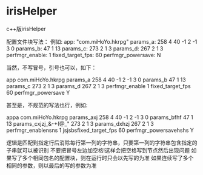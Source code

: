 # irisHelper
c++版irisHelper

配置文件块写法：
例如: 
app: "com.miHoYo.hkrpg"
params_a: 258 4 40 -1 2 -1 3 0
params_b: 47 1 13
params_c: 273 2 1 3
params_d: 267 2 1 3
perfmgr_enable: 1
fixed_target_fps: 60
perfmgr_powersave: N

当然，不写冒号，引号也可以，如下：

app com.miHoYo.hkrpg
params_a 258 4 40 -1 2 -1 3 0
params_b 47 1 13
params_c 273 2 1 3
params_d 267 2 1 3
perfmgr_enable 1
fixed_target_fps 60
perfmgr_powersave Y

甚至是，不规范的写法也行，例如:

appa com.miHoYo.hkrpg
params_axj 258 4 40 -1 2 -1 3 0
params_bfhf 47 1 13
params_cxjzj_&-+(@_" 273 2 1 3
params_dxhzj 267 2 1 3
perfmgr_enablensns 1
jsjsbsfixed_target_fps 60
perfmgr_powersavehshs Y

逻辑是匹配到指定行后消除每行第一列的字符串，只要第一列的字符串包含指定的子串就可以被识别
不要把冒号左边加空格!这样会把空格写到节点然后出现问题
如果写了多个相同包名的配置块，则在运行时只会以先写的为准
如果连续写了多个相同的参数，则以最后的写的参数为准
